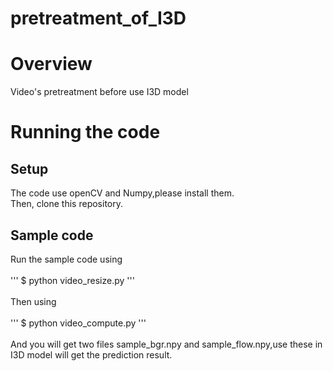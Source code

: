 # pretreatment_of_I3D
<h1>Overview</h1>

Video's pretreatment before use I3D model

<h1>Running the code</h1>

<h2>Setup</h2>
The code use openCV and Numpy,please install them.<br>
Then, clone this repository.<br>

<h2>Sample code</h2>
Run the sample code using<br><br>
'''
$ python video_resize.py
'''<br><br>
Then using<br><br>
'''
$ python video_compute.py
'''<br><br>
And you will get two files sample_bgr.npy and sample_flow.npy,use these in I3D model will get the prediction result.
